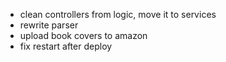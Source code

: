 - clean controllers from logic, move it to services
- rewrite parser
- upload book covers to amazon
- fix restart after deploy
